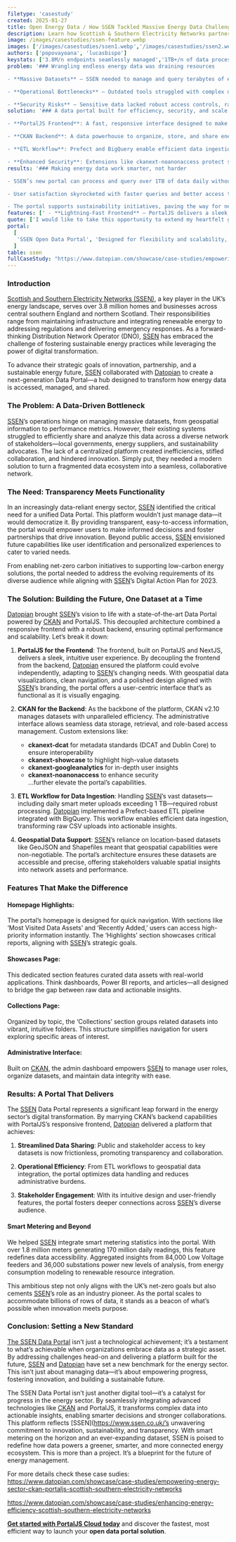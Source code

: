 ```yaml
---
filetype: 'casestudy'
created: 2025-01-27
title: Open Energy Data / How SSEN Tackled Massive Energy Data Challenges with PortalJS and CKAN
description: Learn how Scottish & Southern Electricity Networks partnered with us at Datopian to create a user-first open data portal that handles millions of data points daily, enhances energy management, and supports sustainable goals.
image: /images/casestudies/ssen-feature.webp
images: ['/images/casestudies/ssen1.webp','/images/casestudies/ssen2.webp','/images/casestudies/ssen3.webp']
authors: ['popovayoana', 'lucasbispo']
keystats: ['3.8M/n endpoints seamlessly managed','1TB+/n of data processed every day','10K+/n datasets published']
problem: '### Wrangling endless energy data was draining resources

- **Massive Datasets** – SSEN needed to manage and query terabytes of energy data daily, including data from 3.8 million endpoints.

- **Operational Bottlenecks** – Outdated tools struggled with complex data queries, hampering decision-making.

- **Security Risks** – Sensitive data lacked robust access controls, raising concerns for both administrators and users.'
solution: '### A data portal built for efficiency, security, and scale

- **PortalJS Frontend**: A fast, responsive interface designed to make data exploration intuitive.

- **CKAN Backend**: A data powerhouse to organize, store, and share energy datasets with precision.

- **ETL Workflow**: Prefect and BigQuery enable efficient data ingestion and analysis, turning massive data loads into actionable insights.

- **Enhanced Security**: Extensions like ckanext-noanonaccess protect sensitive data while allowing seamless administrative controls.'
results: '### Making energy data work smarter, not harder

- SSEN’s new portal can process and query over 1TB of data daily without breaking a sweat.

- User satisfaction skyrocketed with faster queries and better access to critical insights.

- The portal supports sustainability initiatives, paving the way for net-zero goals.'
features: [' - **Lightning-Fast Frontend** – PortalJS delivers a sleek, intuitive interface that’s built for usability.','favorite',' - **Reliable Data Backbone** – [CKAN](https://www.datopian.com/solutions/ckan) ensures large datasets are stored, organized, and shared efficiently.','database',' - **Powerful Add-Ons** – Extensions like ckanext-dcat and ckanext-scheming boost interoperability and customization.','layers',' - **Scalable Infrastructure** – BigQuery and Prefect make processing and analyzing huge datasets (over 1TB of data) effortless.','cloud-network']
quote: ['I would like to take this opportunity to extend my heartfelt gratitude for the outstanding support and collaboration your team has offered over the past year. The agility, technical prowess, and steadfast dedication you have demonstrated are truly commendable. Your efforts have been integral to our successes, and I am deeply appreciative. I am hopeful that there will be opportunities for me to engage with future projects and contribute. Thank you once again for your exemplary contribution and for the positive spirit you bring to our work.', '/images/casestudies/ssen-logo.png', 'Shailesh Kumar, Analytics and Data Architect - SSEN' ]
portal:
  [
   'SSEN Open Data Portal', 'Designed for flexibility and scalability, PortalJS allows the frontend to evolve independently from the backend, ensuring seamless updates and a user-centric experience.','https://data.ssen.co.uk'
  ]
table: ssen
fullCaseStudy: "https://www.datopian.com/showcase/case-studies/empowering-energy-sector-ckan-portaljs-scottish-southern-electricity-networks"
---
```


### Introduction

[Scottish and Southern Electricity Networks (SSEN)](https://www.ssen.co.uk/), a key player in the UK’s energy landscape, serves over 3.8 million homes and businesses across central southern England and northern Scotland. Their responsibilities range from maintaining infrastructure and integrating renewable energy to addressing regulations and delivering emergency responses. As a forward-thinking Distribution Network Operator (DNO), [SSEN](https://www.ssen.co.uk/) has embraced the challenge of fostering sustainable energy practices while leveraging the power of digital transformation.

To advance their strategic goals of innovation, partnership, and a sustainable energy future, [SSEN](https://www.ssen.co.uk/) collaborated with [Datopian](https://datopian.com) to create a next-generation Data Portal—a hub designed to transform how energy data is accessed, managed, and shared.

### The Problem: A Data-Driven Bottleneck

[SSEN](https://www.ssen.co.uk/)’s operations hinge on managing massive datasets, from geospatial information to performance metrics. However, their existing systems struggled to efficiently share and analyze this data across a diverse network of stakeholders—local governments, energy suppliers, and sustainability advocates. The lack of a centralized platform created inefficiencies, stifled collaboration, and hindered innovation. Simply put, they needed a modern solution to turn a fragmented data ecosystem into a seamless, collaborative network.

### The Need: Transparency Meets Functionality

In an increasingly data-reliant energy sector, [SSEN](https://www.ssen.co.uk/) identified the critical need for a unified Data Portal. This platform wouldn’t just manage data—it would democratize it. By providing transparent, easy-to-access information, the portal would empower users to make informed decisions and foster partnerships that drive innovation. Beyond public access, [SSEN](https://www.ssen.co.uk/) envisioned future capabilities like user identification and personalized experiences to cater to varied needs.

From enabling net-zero carbon initiatives to supporting low-carbon energy solutions, the portal needed to address the evolving requirements of its diverse audience while aligning with [SSEN](https://www.ssen.co.uk/)’s Digital Action Plan for 2023.

### The Solution: Building the Future, One Dataset at a Time

[Datopian](https://datopian.com) brought [SSEN](https://www.ssen.co.uk/)’s vision to life with a state-of-the-art Data Portal powered by [CKAN](https://www.datopian.com/solutions/ckan) and PortalJS. This decoupled architecture combined a responsive frontend with a robust backend, ensuring optimal performance and scalability. Let’s break it down:

1. **PortalJS for the Frontend**:
   The frontend, built on PortalJS and NextJS, delivers a sleek, intuitive user experience. By decoupling the frontend from the backend, [Datopian](https://datopian.com) ensured the platform could evolve independently, adapting to [SSEN](https://www.ssen.co.uk/)’s changing needs. With geospatial data visualizations, clean navigation, and a polished design aligned with [SSEN](https://www.ssen.co.uk/)’s branding, the portal offers a user-centric interface that’s as functional as it is visually engaging.

2. **CKAN for the Backend**:
   As the backbone of the platform, CKAN v2.10 manages datasets with unparalleled efficiency. The administrative interface allows seamless data storage, retrieval, and role-based access management. Custom extensions like:

   - **ckanext-dcat** for metadata standards (DCAT and Dublin Core) to ensure interoperability
   - **ckanext-showcase** to highlight high-value datasets
   - **ckanext-googleanalytics** for in-depth user insights
   - **ckanext-noanonaccess** to enhance security  
     ...further elevate the portal’s capabilities.

3. **ETL Workflow for Data Ingestion**:
   Handling [SSEN](https://www.ssen.co.uk/)’s vast datasets—including daily smart meter uploads exceeding 1 TB—required robust processing. [Datopian](https://datopian.com) implemented a Prefect-based ETL pipeline integrated with BigQuery. This workflow enables efficient data ingestion, transforming raw CSV uploads into actionable insights.

4. **Geospatial Data Support**:
   [SSEN](https://www.ssen.co.uk/)’s reliance on location-based datasets like GeoJSON and Shapefiles meant that geospatial capabilities were non-negotiable. The portal’s architecture ensures these datasets are accessible and precise, offering stakeholders valuable spatial insights into network assets and performance.

### Features That Make the Difference

#### Homepage Highlights:

The portal’s homepage is designed for quick navigation. With sections like ‘Most Visited Data Assets’ and ‘Recently Added,’ users can access high-priority information instantly. The ‘Highlights’ section showcases critical reports, aligning with [SSEN](https://www.ssen.co.uk/)’s strategic goals.

#### Showcases Page:

This dedicated section features curated data assets with real-world applications. Think dashboards, Power BI reports, and articles—all designed to bridge the gap between raw data and actionable insights.

#### Collections Page:

Organized by topic, the ‘Collections’ section groups related datasets into vibrant, intuitive folders. This structure simplifies navigation for users exploring specific areas of interest.

#### Administrative Interface:

Built on [CKAN](https://www.datopian.com/solutions/ckan), the admin dashboard empowers [SSEN](https://www.ssen.co.uk/) to manage user roles, organize datasets, and maintain data integrity with ease.

### Results: A Portal That Delivers

The [SSEN](https://www.ssen.co.uk/) Data Portal represents a significant leap forward in the energy sector’s digital transformation. By marrying CKAN’s backend capabilities with PortalJS’s responsive frontend, [Datopian](https://datopian.com) delivered a platform that achieves:

1. **Streamlined Data Sharing**:
   Public and stakeholder access to key datasets is now frictionless, promoting transparency and collaboration.

2. **Operational Efficiency**:
   From ETL workflows to geospatial data integration, the portal optimizes data handling and reduces administrative burdens.

3. **Stakeholder Engagement**:
   With its intuitive design and user-friendly features, the portal fosters deeper connections across [SSEN](https://www.ssen.co.uk/)’s diverse audience.

#### Smart Metering and Beyond

We helped [SSEN](https://www.ssen.co.uk/) integrate smart metering statistics into the portal. With over 1.8 million meters generating 170 million daily readings, this feature redefines data accessibility. Aggregated insights from 84,000 Low Voltage feeders and 36,000 substations power new levels of analysis, from energy consumption modeling to renewable resource integration.

This ambitious step not only aligns with the UK’s net-zero goals but also cements [SSEN](https://www.ssen.co.uk/)’s role as an industry pioneer. As the portal scales to accommodate billions of rows of data, it stands as a beacon of what’s possible when innovation meets purpose.

### Conclusion: Setting a New Standard

[The SSEN Data Portal](https://data.ssen.co.uk/) isn’t just a technological achievement; it’s a testament to what’s achievable when organizations embrace data as a strategic asset. By addressing challenges head-on and delivering a platform built for the future, [SSEN](https://www.ssen.co.uk/) and [Datopian](https://datopian.com) have set a new benchmark for the energy sector. This isn’t just about managing data—it’s about empowering progress, fostering innovation, and building a sustainable future.

The SSEN Data Portal isn’t just another digital tool—it’s a catalyst for progress in the energy sector. By seamlessly integrating advanced technologies like [CKAN](https://www.datopian.com/solutions/ckan) and PortalJS, it transforms complex data into actionable insights, enabling smarter decisions and stronger collaborations. This platform reflects [SSEN](https://www.ssen.co.uk/’s unwavering commitment to innovation, sustainability, and transparency. With smart metering on the horizon and an ever-expanding dataset, SSEN is poised to redefine how data powers a greener, smarter, and more connected energy ecosystem. This is more than a project. It’s a blueprint for the future of energy management.

For more details check these case sudies:
https://www.datopian.com/showcase/case-studies/empowering-energy-sector-ckan-portaljs-scottish-southern-electricity-networks

https://www.datopian.com/showcase/case-studies/enhancing-energy-efficiency-scottish-southern-electricity-networks

**[Get started with PortalJS Cloud today](https://cloud.portaljs.com)** and discover the fastest, most efficient way to launch your **open data portal solution**.
